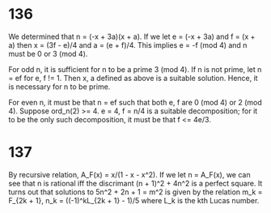 

# 136
We determined that n = (-x + 3a)(x + a). If we let e = (-x + 3a) and f = (x + a) then x = (3f - e)/4 and a = (e + f)/4. This implies e = -f (mod 4) and n must be 0 or 3 (mod 4).

For odd n, it is sufficient for n to be a prime 3 (mod 4). If n is not prime, let n = ef for e, f != 1. Then x, a defined as above is a suitable solution. Hence, it is necessary for n to be prime.

For even n, it must be that n = ef such that both e, f are 0 (mod 4) or 2 (mod 4). Suppose ord_n(2) >= 4. e = 4, f = n/4 is a suitable decomposition; for it to be the only such decomposition, it must be that f <= 4e/3.

# 137
By recursive relation, A_F(x) = x/(1 - x - x^2). If we let n = A_F(x), we can see that n is rational iff the discrimant (n + 1)^2 + 4n^2 is a perfect square. It turns out that solutions to 5n^2 + 2n + 1 = m^2 is given by the relation m_k = F_{2k + 1}, n_k = ((-1)^kL_{2k + 1} - 1)/5 where L_k is the kth Lucas number.

